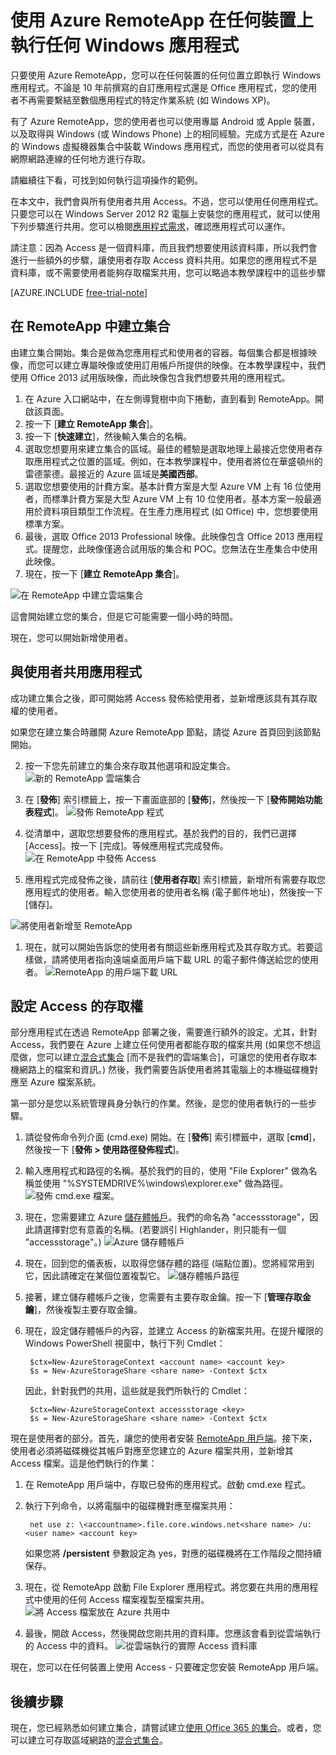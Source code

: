 <properties
   pageTitle="使用 Azure RemoteApp 在任何裝置上執行任何 Windows 應用程式 | Microsoft Azure"
   description="了解如何使用 Azure RemoteApp 與使用者共用任何 Windows 應用程式。"
   services="remoteapp"
   documentationCenter=""
   authors="lizap"
   manager="mbaldwin"
   editor=""/>

<tags
   ms.service="remoteapp"
   ms.devlang="na"
   ms.topic="hero-article"
   ms.tgt_pltfrm="na"
   ms.workload="compute"
   ms.date="06/02/2016"
   ms.author="elizapo"/>

# 使用 Azure RemoteApp 在任何裝置上執行任何 Windows 應用程式

只要使用 Azure RemoteApp，您可以在任何裝置的任何位置立即執行 Windows 應用程式。不論是 10 年前撰寫的自訂應用程式還是 Office 應用程式，您的使用者不再需要繫結至數個應用程式的特定作業系統 (如 Windows XP)。

有了 Azure RemoteApp，您的使用者也可以使用專屬 Android 或 Apple 裝置，以及取得與 Windows (或 Windows Phone) 上的相同經驗。完成方式是在 Azure 的 Windows 虛擬機器集合中裝載 Windows 應用程式，而您的使用者可以從具有網際網路連線的任何地方進行存取。

請繼續往下看，可找到如何執行這項操作的範例。

在本文中，我們會與所有使用者共用 Access。不過，您可以使用任何應用程式。只要您可以在 Windows Server 2012 R2 電腦上安裝您的應用程式，就可以使用下列步驟進行共用。您可以檢閱[應用程式需求](remoteapp-appreqs.md)，確認應用程式可以運作。

請注意：因為 Access 是一個資料庫，而且我們想要使用該資料庫，所以我們會進行一些額外的步驟，讓使用者存取 Access 資料共用。如果您的應用程式不是資料庫，或不需要使用者能夠存取檔案共用，您可以略過本教學課程中的這些步驟

[AZURE.INCLUDE [free-trial-note](../../includes/free-trial-note.md)]


## 在 RemoteApp 中建立集合

由建立集合開始。集合是做為您應用程式和使用者的容器。每個集合都是根據映像，而您可以建立專屬映像或使用訂用帳戶所提供的映像。在本教學課程中，我們使用 Office 2013 試用版映像，而此映像包含我們想要共用的應用程式。

1. 在 Azure 入口網站中，在左側導覽樹中向下捲動，直到看到 RemoteApp。開啟該頁面。
2. 按一下 [**建立 RemoteApp 集合**]。
3. 按一下 [**快速建立**]，然後輸入集合的名稱。
4. 選取您想要用來建立集合的區域。最佳的體驗是選取地理上最接近您使用者存取應用程式之位置的區域。例如，在本教學課程中，使用者將位在華盛頓州的雷德蒙德。最接近的 Azure 區域是**美國西部**。
5. 選取您想要使用的計費方案。基本計費方案是大型 Azure VM 上有 16 位使用者，而標準計費方案是大型 Azure VM 上有 10 位使用者。基本方案一般最適用於資料項目類型工作流程。在生產力應用程式 (如 Office) 中，您想要使用標準方案。
6. 最後，選取 Office 2013 Professional 映像。此映像包含 Office 2013 應用程式。提醒您，此映像僅適合試用版的集合和 POC。您無法在生產集合中使用此映像。
7. 現在，按一下 [**建立 RemoteApp 集合**]。

![在 RemoteApp 中建立雲端集合](./media/remoteapp-anyapp/ra-anyappcreatecollection.png)

這會開始建立您的集合，但是它可能需要一個小時的時間。

現在，您可以開始新增使用者。

## 與使用者共用應用程式

成功建立集合之後，即可開始將 Access 發佈給使用者，並新增應該具有其存取權的使用者。

如果您在建立集合時離開 Azure RemoteApp 節點，請從 Azure 首頁回到該節點開始。

2. 按一下您先前建立的集合來存取其他選項和設定集合。
![新的 RemoteApp 雲端集合](./media/remoteapp-anyapp/ra-anyappcollection.png)
3. 在 [**發佈**] 索引標籤上，按一下畫面底部的 [**發佈**]，然後按一下 [**發佈開始功能表程式**]。
![發佈 RemoteApp 程式](./media/remoteapp-anyapp/ra-anyapppublish.png)
4. 從清單中，選取您想要發佈的應用程式。基於我們的目的，我們已選擇 [Access]。按一下 [完成]。等候應用程式完成發佈。
![在 RemoteApp 中發佈 Access](./media/remoteapp-anyapp/ra-anyapppublishaccess.png)


1. 應用程式完成發佈之後，請前往 [**使用者存取**] 索引標籤，新增所有需要存取您應用程式的使用者。輸入您使用者的使用者名稱 (電子郵件地址)，然後按一下 [儲存]。

![將使用者新增至 RemoteApp](./media/remoteapp-anyapp/ra-anyappaddusers.png)


1. 現在，就可以開始告訴您的使用者有關這些新應用程式及其存取方式。若要這樣做，請將使用者指向遠端桌面用戶端下載 URL 的電子郵件傳送給您的使用者。
![RemoteApp 的用戶端下載 URL](./media/remoteapp-anyapp/ra-anyappurl.png)

## 設定 Access 的存取權

部分應用程式在透過 RemoteApp 部署之後，需要進行額外的設定。尤其，針對 Access，我們要在 Azure 上建立任何使用者都能存取的檔案共用 (如果您不想這麼做，您可以建立[混合式集合](remoteapp-create-hybrid-deployment.md) [而不是我們的雲端集合]，可讓您的使用者存取本機網路上的檔案和資訊。) 然後，我們需要告訴使用者將其電腦上的本機磁碟機對應至 Azure 檔案系統。

第一部分是您以系統管理員身分執行的作業。然後，是您的使用者執行的一些步驟。

1. 請從發佈命令列介面 (cmd.exe) 開始。在 [**發佈**] 索引標籤中，選取 [**cmd**]，然後按一下 [**發佈 > 使用路徑發佈程式**]。
2. 輸入應用程式和路徑的名稱。基於我們的目的，使用 "File Explorer" 做為名稱並使用 "%SYSTEMDRIVE%\\windows\\explorer.exe" 做為路徑。
![發佈 cmd.exe 檔案。](./media/remoteapp-anyapp/ra-publishcmd.png)
3. 現在，您需要建立 Azure [儲存體帳戶](../storage/storage-create-storage-account.md)。我們的命名為 "accessstorage"，因此請選擇對您有意義的名稱。(若要誤引 Highlander，則只能有一個 "accessstorage"。)
![Azure 儲存體帳戶](./media/remoteapp-anyapp/ra-anyappazurestorage.png)
4. 現在，回到您的儀表板，以取得您儲存體的路徑 (端點位置)。您將經常用到它，因此請確定在某個位置複製它。
![儲存體帳戶路徑](./media/remoteapp-anyapp/ra-anyappstoragelocation.png)
5. 接著，建立儲存體帳戶之後，您需要有主要存取金鑰。按一下 [**管理存取金鑰**]，然後複製主要存取金鑰。
6. 現在，設定儲存體帳戶的內容，並建立 Access 的新檔案共用。在提升權限的 Windows PowerShell 視窗中，執行下列 Cmdlet：

        $ctx=New-AzureStorageContext <account name> <account key>
    	$s = New-AzureStorageShare <share name> -Context $ctx

	因此，針對我們的共用，這些就是我們所執行的 Cmdlet：

	    $ctx=New-AzureStorageContext accessstorage <key>
    	$s = New-AzureStorageShare <share name> -Context $ctx


現在是使用者的部分。首先，讓您的使用者安裝 [RemoteApp 用戶端](remoteapp-clients.md)。接下來，使用者必須將磁碟機從其帳戶對應至您建立的 Azure 檔案共用，並新增其 Access 檔案。這是他們執行的作業：

1. 在 RemoteApp 用戶端中，存取已發佈的應用程式。啟動 cmd.exe 程式。
2. 執行下列命令，以將電腦中的磁碟機對應至檔案共用：

		net use z: \<accountname>.file.core.windows.net<share name> /u:<user name> <account key>

	如果您將 **/persistent** 參數設定為 yes，對應的磁碟機將在工作階段之間持續保存。
1. 現在，從 RemoteApp 啟動 File Explorer 應用程式。將您要在共用的應用程式中使用的任何 Access 檔案複製至檔案共用。
![將 Access 檔案放在 Azure 共用中](./media/remoteapp-anyapp/ra-anyappuseraccess.png)
1. 最後，開啟 Access，然後開啟您剛共用的資料庫。您應該會看到從雲端執行的 Access 中的資料。
![從雲端執行的實際 Access 資料庫](./media/remoteapp-anyapp/ra-anyapprunningaccess.png)

現在，您可以在任何裝置上使用 Access - 只要確定您安裝 RemoteApp 用戶端。

<!--Every topic should have next steps and links to the next logical set of content to keep the customer engaged-->
## 後續步驟

現在，您已經熟悉如何建立集合，請嘗試建立[使用 Office 365 的集合](remoteapp-tutorial-o365anywhere.md)。或者，您可以建立可存取區域網路的[混合式集合](remoteapp-create-hybrid-deployment.md)。

<!--Image references-->
 

<!---HONumber=AcomDC_0629_2016-->